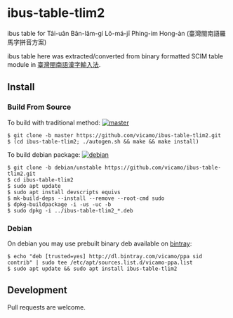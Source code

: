 # ibus-table-tlim2

ibus table for Tâi-uân Bân-lâm-gí Lô-má-jī Phing-im Hong-àn (臺灣閩南語羅馬字拼音方案)

ibus table here was extracted/converted from binary formatted SCIM table module in [臺灣閩南語漢字輸入法](https://depart.moe.edu.tw/ed2400/cp.aspx?n=BB47AA61331DDAC8&s=5900082022C17E11).

## Install
### Build From Source
To build with traditional method: [![master](https://travis-ci.org/vicamo/ibus-table-tlim2.svg?branch=master)](https://travis-ci.org/vicamo/ibus-table-tlim2)
```
$ git clone -b master https://github.com/vicamo/ibus-table-tlim2.git
$ (cd ibus-table-tlim2; ./autogen.sh && make && make install)
```
To build debian package: [![debian](https://travis-ci.org/vicamo/ibus-table-tlim2.svg?branch=debian/unstable)](https://travis-ci.org/vicamo/ibus-table-tlim2)
```
$ git clone -b debian/unstable https://github.com/vicamo/ibus-table-tlim2.git
$ cd ibus-table-tlim2
$ sudo apt update
$ sudo apt install devscripts equivs
$ mk-build-deps --install --remove --root-cmd sudo
$ dpkg-buildpackage -i -us -uc -b
$ sudo dpkg -i ../ibus-table-tlim2_*.deb
```
### Debian
On debian you may use prebuilt binary deb available on [bintray](https://bintray.com/vicamo/ppa):
```
$ echo "deb [trusted=yes] http://dl.bintray.com/vicamo/ppa sid contrib" | sudo tee /etc/apt/sources.list.d/vicamo-ppa.list
$ sudo apt update && sudo apt install ibus-table-tlim2
```

## Development
Pull requests are welcome.
